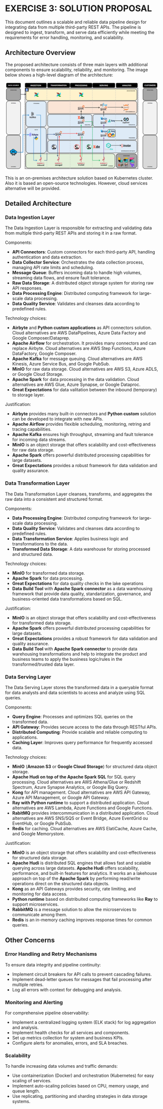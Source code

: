 # EXERCISE 3: SOLUTION PROPOSAL

This document outlines a scalable and reliable data pipeline design for integrating data from multiple third-party REST APIs. The pipeline is designed to ingest, transform, and serve data efficiently while meeting the requirements for error handling, monitoring, and scalability.

## Architecture Overview

The proposed architecture consists of three main layers with additional components to ensure scalability, reliability, and monitoring. The image below shows a high-level diagram of the architecture:

![diagram-open-source-on-premises](./diagrams/diagram-open-source-on-premises.png)

This is an on-premises architecture solution based on Kubernetes cluster. Also it is based an open-source technologies. However, cloud services alternative will be provided.

## Detailed Architecture

### Data Ingestion Layer

The Data Ingestion Layer is responsible for extracting and validating data from multiple third-party REST APIs and storing it in a raw format.

Components:
- **API Connectors**: Custom connectors for each third-party API, handling authentication and data extraction.
- **Data Collector Service**: Orchestrates the data collection process, managing API rate limits and scheduling.
- **Message Queue**: Buffers incoming data to handle high volumes, streaming data flows, and ensure fault tolerance.
- **Raw Data Storage**: A distributed object storage system for storing raw API responses.
- **Data Processing Engine**: Distributed computing framework for large-scale data processing.
- **Data Quality Service**: Validates and cleanses data according to predefined rules.

Technology choices:
- **Airbyte** and **Python custom applications** as API connectors solution. Cloud alternatives are AWS DataPipelines, Azure Data Factory and Google Composer/Dataprep.
- **Apache Airflow** for orchestration. It provides many connectors and can replace Airbyte. Cloud alternatives are AWS Step Functions, Azure DataFactory, Google Composer.
- **Apache Kafka** for message queuing. Cloud alternatives are AWS Kinesis, Azure Service Bus, and Google PubSub.
- **MinIO** for raw data storage. Cloud alternatives are AWS S3, Azure ADLS, or Google Cloud Storage.
- **Apache Spark** for data processing in the data validation. Cloud alternatives are AWS Glue, Azure Synapse, or Google Dataproc.
- **Great Expectations** for data valitation between the inbound (temporary) to storage layer.

Justification:
- **Airbyte** provides many built-in connectors and **Python custom** solution can be developed to integrate with new APIs.
- **Apache Airflow** provides flexible scheduling, monitoring, retring and tracing capabilities.
- **Apache Kafka** ensures high throughput, streaming and fault tolerance for incoming data streams.
- **MinIO** is an object storage that offers scalability and cost-effectiveness for raw data storage.
- **Apache Spark** offers powerful distributed processing capabilities for large datasets.
- **Great Expectations** provides a robust framework for data validation and quality assurance.

### Data Transformation Layer

The Data Transformation Layer cleanses, transforms, and aggregates the raw data into a consistent and structured format.

Components:
- **Data Processing Engine**: Distributed computing framework for large-scale data processing.
- **Data Quality Service**: Validates and cleanses data according to predefined rules.
- **Data Transformation Service**: Applies business logic and transformations to the data.
- **Transformed Data Storage**: A data warehouse for storing processed and structured data.

Technology choices:
- **MinIO** for transformed data storage. 
- **Apache Spark** for data processing.
- **Great Expectations** for data quality checks in the lake operations
- **Data Build Tool** with **Apache Spark connector** as a data warehousing framework that provide data quality, standarization, governance, and business-oriented data transformations based on SQL.

Justification:
- **MinIO** is an object storage that offers scalability and cost-effectiveness for transformed data storage.
- **Apache Spark** offers powerful distributed processing capabilities for large datasets.
- **Great Expectations** provides a robust framework for data validation and quality assurance.
- **Data Build Tool** with **Apache Spark connector** to provide data warehousing transformations and help to integrate the product and business teams to apply the business logic/rules in the transformed/trusted data layer.

### Data Serving Layer

The Data Serving Layer stores the transformed data in a queryable format for data analysts and data scientists to access and analyze using SQL queries.

Components:
- **Query Engine**: Processes and optimizes SQL queries on the transformed data.
- **API Gateway**: Provides secure access to the data through RESTful APIs.
- **Distributed Computing**: Provide scalable and reliable computing to applications.
- **Caching Layer**: Improves query performance for frequently accessed data.

Technology choices:
- **MinIO** (**Amazon S3** or **Google Cloud Storage**) for structured data object storage.
- **Apache Hudi on top of the Apache Spark SQL** for SQL query processing. Cloud alternatives are AWS Athena/Glue or Redshift Spectrum, Azure Synapse Analytics, or Google Big Query.
- **Kong** for API management. Cloud alternatives are AWS API Gateway, Azure API Management, or Google API Gateway.
- **Ray with Python runtime** to support a distributed application. Cloud alternatives are AWS Lambda, Azure Functions and Google Functions.
- **RabitMQ** provides intercommunication in a distributed application. Cloud alternatives are AWS SNS/SQS or Event Bridge, Azure EventGrid ou EventHub, or Google PubSub.
- **Redis** for caching. Cloud alternatives are AWS ElatiCache, Azure Cache, and Google Memorystore.

Justification:
- **MinIO** is an object storage that offers scalability and cost-effectiveness for structured data storage.
- **Apache Hudi** is distributed SQL engines that allows fast and scalable querying across large datasets. **Apache Hudi** offers scalability, performance, and built-in features for analytics. It works an a lakehouse approach on top of the **Apache Spark** by performing read/write operations direct on the structured data objects.
- **Kong** as an API Gateways provides security, rate limiting, and monitoring for data access.
- **Python runtime** based on distribuited computing frameworks like **Ray** to support microservices.
- **RabbitMQ** is a message solution to allow the microservices to communicate among them.
- **Redis** is an in-memory caching improves response times for common queries.

## Other Concerns

### Error Handling and Retry Mechanisms

To ensure data integrity and pipeline continuity:
- Implement circuit breakers for API calls to prevent cascading failures.
- Implement dead-letter queues for messages that fail processing after multiple retries.
- Log all errors with context for debugging and analysis.

### Monitoring and Alerting

For comprehensive pipeline observability:
- Implement a centralized logging system (ELK stack) for log aggregation and analysis.
- Implement health checks for all services and components.
- Set up metrics collection for system and business KPIs.
- Configure alerts for anomalies, errors, and SLA breaches.

### Scalability

To handle increasing data volumes and traffic demands:

- Use containerization (Docker) and orchestration (Kubernetes) for easy scaling of services.
- Implement auto-scaling policies based on CPU, memory usage, and queue length.
- Use replicating, partitioning and sharding strategies in data storage systems.
